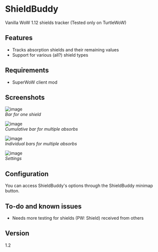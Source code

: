 # ShieldBuddy
Vanilla WoW 1.12 shields tracker (Tested only on TurtleWoW)

## Features
- Tracks absorption shields and their remaining values
- Support for various (all?) shield types

## Requirements
- SuperWoW client mod

## Screenshots
![image](https://github.com/user-attachments/assets/bdfc7e08-087e-4172-b7b3-8e44b4fcc5f8)
<br>
<i>Bar for one shield</i>

![image](https://github.com/user-attachments/assets/d7d7fbea-519d-4074-b20b-0e8ce800d6e0)
<br>
<i>Cumulative bar for multiple absorbs</i>

![image](https://github.com/user-attachments/assets/77dfe787-90aa-4342-a63f-e177b44573c4)
<br>
<i>Individual bars for multiple absorbs</i>

![image](https://github.com/user-attachments/assets/fb2acd81-ca4f-4313-8a66-0a4f12fd5daf)
<br>
<i>Settings</i>

## Configuration
You can access ShieldBuddy's options through the ShieldBuddy minimap button.

## To-do and known issues
- Needs more testing for shields (PW: Shield) received from others

## Version
1.2
